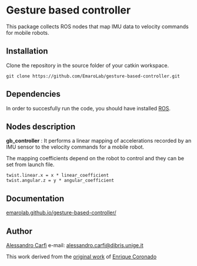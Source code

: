 # Gesture based controller

This package collects ROS nodes that map IMU data to velocity commands for mobile robots.

## Installation

Clone the repository in the source folder of your catkin workspace.

    git clone https://github.com/EmaroLab/gesture-based-controller.git

## Dependencies

In order to succesfully run the code, you should have installed [ROS](http://wiki.ros.org/kinetic/Installation/Ubuntu).

## Nodes description

<strong>gb_controller</strong> : It performs a linear mapping of accelerations recorded by an IMU sensor to the velocity commands for a mobile robot.

The mapping coefficients depend on the robot to control and they can be set from launch file.


    twist.linear.x = x * linear_coefficient
    twist.angular.z = y * angular_coefficient

## Documentation

[emarolab.github.io/gesture-based-controller/](https://emarolab.github.io/gesture-based-controller/)

## Author

[Alessandro Carfì](https://github.com/ACarfi) e-mail: alessandro.carfi@dibris.unige.it

This work derived from the [original work](https://github.com/enriquecoronadozu/wearable_control_hrp) of [Enrique Coronado](https://github.com/enriquecoronadozu)
